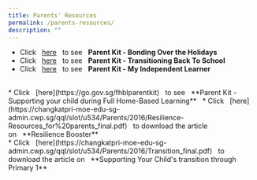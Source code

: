 ```yaml
---
title: Parents' Resources
permalink: /parents-resources/
description: ""
---
```

* Click   [here](https://go.gov.sg/bondingovertheholidays)   to see   **Parent Kit - Bonding Over the Holidays**  [](/files/bondingovertheholidays.pdf)
* Click   [here](https://go.gov.sg/transitioningbacktoschool)   to see   **Parent Kit - Transitioning Back To School**  
* Click   [here](https://go.gov.sg/myindependentlearnerresourcekit)   to see   **Parent Kit - My Independent Learner**
 <br>
* Click   [here](https://go.gov.sg/fhblparentkit)   to see   **Parent Kit - Supporting your child during Full Home-Based Learning**  
* Click   [here](https://changkatpri-moe-edu-sg-admin.cwp.sg/qql/slot/u534/Parents/2016/Resilience-Resources_for%20parents_final.pdf)   to download the article on   **Resilience Booster** 
<br>
* Click   [here](https://changkatpri-moe-edu-sg-admin.cwp.sg/qql/slot/u534/Parents/2016/Transition_final.pdf)   to download the article on   **Supporting Your Child's transition through Primary 1**